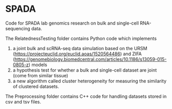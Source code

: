 # SPADA
Code for SPADA lab genomics research on bulk and single-cell RNA-sequencing data.

The RelatednessTesting folder contains Python code which implements
1. a joint bulk and scRNA-seq data simulation based on the URSM (https://projecteuclid.org/euclid.aoas/1520564486) and ZIFA (https://genomebiology.biomedcentral.com/articles/10.1186/s13059-015-0805-z) models
2. a hypothesis test for whether a bulk and single-cell dataset are joint (come from similar tissue)
3. a new algorithm called cluster heterogeneity for measuring the similarity of clustered datasets.

The Preprocessing folder contains C++ code for handling datasets stored in csv and tsv files.

